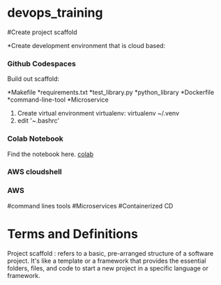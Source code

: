 # devops_training

#Create project scaffold

 *Create development environment that is cloud based:
 ### Github Codespaces
 Build out scaffold:

 *Makefile
 *requirements.txt
 *test_library.py
 *python_library
 *Dockerfile
 *command-line-tool
 *Microservice
 
 1. Create virtual environment virtualenv: virtualenv ~/.venv
 2. edit '~.bashrc'
 ### Colab Notebook
 Find the notebook here. [colab](https://github.com/achmadgani/devops_training/blob/main/getting_started.ipynb)
 ### AWS cloudshell
 ### AWS
#command lines tools
#Microservices
#Containerized CD







# Terms and Definitions
Project scaffold : refers to a basic, pre-arranged structure of a software project. It's like a template or a framework that provides the essential folders, files, and code to start a new project in a specific language or framework.
